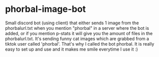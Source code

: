 # phorbal-image-bot

Small discord bot (using client) that either sends 1 image from the phorbalurl.txt when you mention "phorbal" in a server where the bot is added, or
if you mention p-stats it will give you the amount of files in the phorbalurl.txt. It's sending funny cat images which are grabbed from a tiktok user called 'phorbal'. That's why I called the bot phorbal. It is really easy to set up and use and it makes me smile everytime I use it :)
